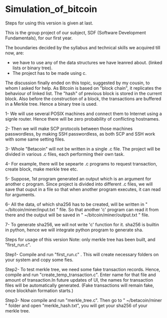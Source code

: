 # Simulation_of_bitcoin

Steps for using this version is given at last.

This is the group project of our subject, SDF (Software Development Fundamentals), for our first year.

The boundaries decided by the syllabus and technical skills we acquired till now, are:
- we have to use any of the data structures we have leanred about. (linked lists or binary tree).
- The project has to be made using c.


The discussion finally ended on this topic, suggested by my cousin, to whom I asked for help. As Bitcoin is based on "block chain", it replicates the behaviour of linked list. The "hash" of previous block is stored in the current block. Also before the construction of a block, the transactions are buffered in a Merkle tree. Hence a binary tree is used.

1- We will use several POSIX machines and connect them to Internet using a signle router. Hence there will be zero probability of conflicting hostnames. 

2- Then we will make SCP protocols between those machines passwordless, by making SSH passwordless, as both SCP and SSH work with some same setting files. 

3- Whole "Betacoin" will not be written in a single .c file. The project will be divided in various .c files, each performing their own task.

4- For example, there will be sepearte .c programs to request transaction, create block, make merkle tree etc.

5- Suppose, 1st program generated an output which is an argument for another c program. Since project is divided into different .c files, we will save that ouput in a file so that when another program executes, it can read for arguments. 

6- All the data, of which sha256 has to be created, will be written in " ~/bitcoin/miner/input.txt " file. So that another 'c' program can read it from there and the output will be saved in " ~/bitcoin/miner/output.txt " file.

7- To generate sha256, we will not write 'c' function for it. sha256 is builtin in python, hence we will integrate python program to generate sha.




Steps for usage of this version
Note: only merkle tree has been built, and "first_run.c".

Step1- Compile and run "first_run.c" . This will create necessary folders on your system and copy some fies.

Step2- To test merkle tree, we need some fake transaction records. Hence, compile and run "create_temp_transaction.c". Enter name for that file and amount of transaction.In future updates of UI, the names for transaction files will be automatically generated. (Fake transactions will remain fake, once blockhain formation starts.)

Step3- Now compile and run "merkle_tree.c". Then go to " ~/betacoin/miner " folder and open "merkle_hash.txt", you will get your sha256 of your merkle tree.

